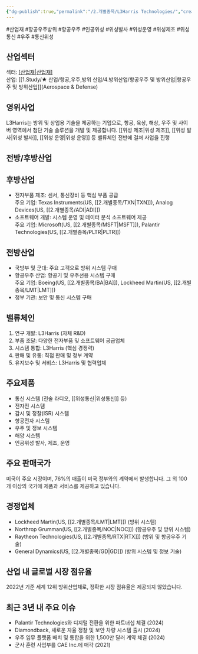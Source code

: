 ```yaml
---
{"dg-publish":true,"permalink":"/2.개별종목/L3Harris Technologies/","created":"2024-11-06T21:18:22.019+09:00","updated":"2025-06-03T20:05:59.829+09:00"}
---
```


#산업재 #항공우주방위 #항공우주 #인공위성 #위성발사 #위성운영 #위성제조 #위성통신 #우주 #통신위성 

## 산업섹터

섹터: [[산업재\|산업재]](Industrials)  
산업: [[1.Study/★ 산업/항공,우주,방위 산업/4.방위산업/항공우주 및 방위산업\|항공우주 및 방위산업]](Aerospace & Defense)

## 영위사업

L3Harris는 방위 및 상업용 기술을 제공하는 기업으로, 항공, 육상, 해상, 우주 및 사이버 영역에서 첨단 기술 솔루션을 개발 및 제공합니다. [[위성 제조\|위성 제조]], [[위성 발사\|위성 발사]], [[위성 운영\|위성 운영]] 등 밸류체인 전반에 걸쳐 사업을 진행 

## 전방/후방산업

## 후방산업

- 전자부품 제조: 센서, 통신장비 등 핵심 부품 공급  
    주요 기업: Texas Instruments(US, [[2.개별종목/TXN\|TXN]]), Analog Devices(US, [[2.개별종목/ADI\|ADI]])
- 소프트웨어 개발: 시스템 운영 및 데이터 분석 소프트웨어 제공  
    주요 기업: Microsoft(US, [[2.개별종목/MSFT\|MSFT]]), Palantir Technologies(US, [[2.개별종목/PLTR\|PLTR]])

## 전방산업

- 국방부 및 군대: 주요 고객으로 방위 시스템 구매
- 항공우주 산업: 항공기 및 우주선용 시스템 구매  
    주요 기업: Boeing(US, [[2.개별종목/BA\|BA]]), Lockheed Martin(US, [[2.개별종목/LMT\|LMT]])
- 정부 기관: 보안 및 통신 시스템 구매

## 밸류체인

1. 연구 개발: L3Harris (자체 R&D)
2. 부품 조달: 다양한 전자부품 및 소프트웨어 공급업체
3. 시스템 통합: L3Harris (핵심 경쟁력)
4. 판매 및 유통: 직접 판매 및 정부 계약
5. 유지보수 및 서비스: L3Harris 및 협력업체

## 주요제품

- 통신 시스템 (전술 라디오, [[위성통신\|위성통신]] 등)
- 전자전 시스템
- 감시 및 정찰(ISR) 시스템
- 항공전자 시스템
- 우주 및 정보 시스템
- 해양 시스템
- 인공위성 발사, 제조, 운영

## 주요 판매국가

미국이 주요 시장이며, 76%의 매출이 미국 정부와의 계약에서 발생합니다. 그 외 100개 이상의 국가에 제품과 서비스를 제공하고 있습니다.

## 경쟁업체

- Lockheed Martin(US, [[2.개별종목/LMT\|LMT]]) (방위 시스템)
- Northrop Grumman(US, [[2.개별종목/NOC\|NOC]]) (항공우주 및 방위 시스템)
- Raytheon Technologies(US, [[2.개별종목/RTX\|RTX]]) (방위 및 항공우주 기술)
- General Dynamics(US, [[2.개별종목/GD\|GD]]) (방위 시스템 및 정보 기술)

## 산업 내 글로벌 시장 점유율

2022년 기준 세계 12위 방위산업체로, 정확한 시장 점유율은 제공되지 않았습니다.

## 최근 3년 내 주요 이슈

- Palantir Technologies와 디지털 전환을 위한 파트너십 체결 (2024)
- Diamondback, 새로운 자율 정찰 및 보안 차량 시스템 출시 (2024)
- 우주 임무 플랫폼 배치 및 통합을 위한 1,500만 달러 계약 체결 (2024)
- 군사 훈련 사업부를 CAE Inc.에 매각 (2021)